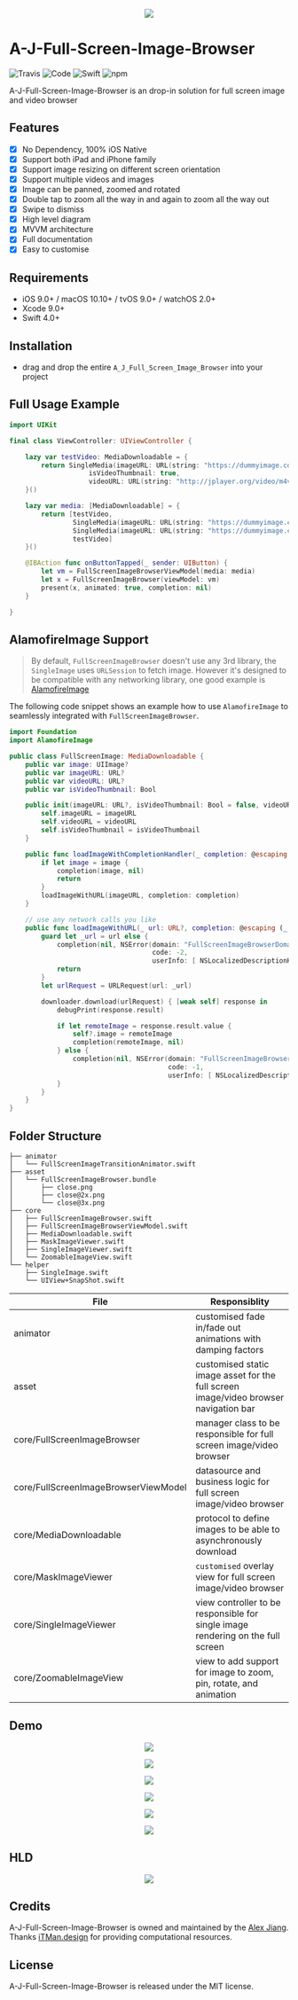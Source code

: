 <p align="center">
    <img src="https://github.com/pigfly/A_J_Full_Screen_Image_Browser/blob/master/assets/logo.png?raw=true">
</p>

# A-J-Full-Screen-Image-Browser

![Travis](https://img.shields.io/travis/USER/REPO.svg)
![Code](https://img.shields.io/badge/code-%E2%98%85%E2%98%85%E2%98%85%E2%98%85%E2%98%85-brightgreen.svg)
![Swift](https://img.shields.io/badge/Swift-%3E%3D%203.1-orange.svg)
![npm](https://img.shields.io/npm/l/express.svg)

A-J-Full-Screen-Image-Browser is an drop-in solution for full screen image and video browser

## Features

- [x] No Dependency, 100% iOS Native
- [x] Support both iPad and iPhone family
- [x] Support image resizing on different screen orientation
- [x] Support multiple videos and images
- [x] Image can be panned, zoomed and rotated
- [x] Double tap to zoom all the way in and again to zoom all the way out
- [x] Swipe to dismiss
- [x] High level diagram
- [x] MVVM architecture
- [x] Full documentation
- [x] Easy to customise

## Requirements

- iOS 9.0+ / macOS 10.10+ / tvOS 9.0+ / watchOS 2.0+
- Xcode 9.0+
- Swift 4.0+

## Installation

- drag and drop the entire `A_J_Full_Screen_Image_Browser` into your project

## Full Usage Example

```swift
import UIKit

final class ViewController: UIViewController {

    lazy var testVideo: MediaDownloadable = {
        return SingleMedia(imageURL: URL(string: "https://dummyimage.com/600&text=thumbnail")!,
                    isVideoThumbnail: true,
                    videoURL: URL(string: "http://jplayer.org/video/m4v/Big_Buck_Bunny_Trailer.m4v")!)
    }()

    lazy var media: [MediaDownloadable] = {
        return [testVideo,
                SingleMedia(imageURL: URL(string: "https://dummyimage.com/300")!),
                SingleMedia(imageURL: URL(string: "https://dummyimage.com/600")!),
                testVideo]
    }()

    @IBAction func onButtonTapped(_ sender: UIButton) {
        let vm = FullScreenImageBrowserViewModel(media: media)
        let x = FullScreenImageBrowser(viewModel: vm)
        present(x, animated: true, completion: nil)
    }

}
```

## AlamofireImage Support

> By default, `FullScreenImageBrowser` doesn't use any 3rd library, the `SingleImage` uses `URLSession` to fetch image. However it's designed to be compatible with any networking library, one good example is [AlamofireImage](https://github.com/Alamofire/AlamofireImage)

The following code snippet shows an example how to use `AlamofireImage` to seamlessly integrated with `FullScreenImageBrowser`.

```swift
import Foundation
import AlamofireImage

public class FullScreenImage: MediaDownloadable {
    public var image: UIImage?
    public var imageURL: URL?
    public var videoURL: URL?
    public var isVideoThumbnail: Bool

    public init(imageURL: URL?, isVideoThumbnail: Bool = false, videoURL: URL? = nil) {
        self.imageURL = imageURL
        self.videoURL = videoURL
        self.isVideoThumbnail = isVideoThumbnail
    }

    public func loadImageWithCompletionHandler(_ completion: @escaping (UIImage?, NSError?) -> Void) {
        if let image = image {
            completion(image, nil)
            return
        }
        loadImageWithURL(imageURL, completion: completion)
    }

    // use any network calls you like
    public func loadImageWithURL(_ url: URL?, completion: @escaping (_ image: UIImage?, _ error: NSError?) -> Void) {
        guard let _url = url else {
            completion(nil, NSError(domain: "FullScreenImageBrowserDomain",
                                    code: -2,
                                    userInfo: [ NSLocalizedDescriptionKey: "Image URL not found."]))
            return
        }
        let urlRequest = URLRequest(url: _url)

        downloader.download(urlRequest) { [weak self] response in
            debugPrint(response.result)

            if let remoteImage = response.result.value {
                self?.image = remoteImage
                completion(remoteImage, nil)
            } else {
                completion(nil, NSError(domain: "FullScreenImageBrowserDomain",
                                        code: -1,
                                        userInfo: [ NSLocalizedDescriptionKey: "Couldn't load image from remote"]))
            }
        }
    }
}
```

## Folder Structure

```shell
├── animator
│   └── FullScreenImageTransitionAnimator.swift
├── asset
│   └── FullScreenImageBrowser.bundle
│       ├── close.png
│       ├── close@2x.png
│       └── close@3x.png
├── core
│   ├── FullScreenImageBrowser.swift
│   ├── FullScreenImageBrowserViewModel.swift
│   ├── MediaDownloadable.swift
│   ├── MaskImageViewer.swift
│   ├── SingleImageViewer.swift
│   └── ZoomableImageView.swift
└── helper
    ├── SingleImage.swift
    └── UIView+SnapShot.swift
```

| File                                 | Responsiblity                                                                        |
|--------------------------------------|--------------------------------------------------------------------------------------|
| animator                             | customised fade in/fade out animations with damping factors                          |
| asset                                | customised static image asset for the full screen image/video browser navigation bar |
| core/FullScreenImageBrowser          | manager class to be responsible for full screen image/video browser                  |
| core/FullScreenImageBrowserViewModel | datasource and business logic for full screen image/video browser                    |
| core/MediaDownloadable               | protocol to define images to be able to asynchronously download                      |
| core/MaskImageViewer                 | `customised` overlay view for full screen image/video browser                        |
| core/SingleImageViewer               | view controller to be responsible for single image rendering on the full screen      |
| core/ZoomableImageView               | view to add support for image to zoom, pin, rotate, and animation                    |

## Demo

<p align="center">
    <img src="https://github.com/pigfly/A_J_Full_Screen_Image_Browser/blob/master/assets/demo.gif?raw=true">
</p>

<p align="center">
    <img src="https://github.com/pigfly/A_J_Full_Screen_Image_Browser/blob/master/assets/demo2.gif?raw=true">
</p>

<p align="center">
    <img src="https://github.com/pigfly/A_J_Full_Screen_Image_Browser/blob/master/assets/demo3.gif?raw=true">
</p>

<p align="center">
    <img src="https://github.com/pigfly/A_J_Full_Screen_Image_Browser/blob/master/assets/demo4.gif?raw=true">
</p>

<p align="center">
    <img src="https://github.com/pigfly/A_J_Full_Screen_Image_Browser/blob/master/assets/demo5.gif?raw=true">
</p>

<p align="center">
    <img src="https://github.com/pigfly/A_J_Full_Screen_Image_Browser/blob/master/assets/demo6.gif?raw=true">
</p>

## HLD

<p align="center">
    <img src="https://github.com/pigfly/A_J_Full_Screen_Image_Browser/blob/master/assets/hld.png?raw=true">
</p>


## Credits

A-J-Full-Screen-Image-Browser is owned and maintained by the [Alex Jiang](https://pigfly.github.io). Thanks [iTMan.design](https://itman.design) for providing computational resources.

## License

A-J-Full-Screen-Image-Browser is released under the MIT license.